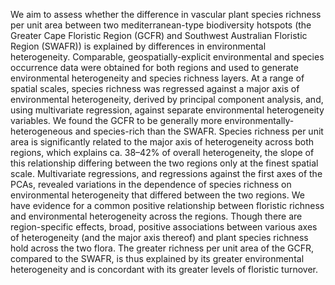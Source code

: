 We aim to assess whether the difference in vascular plant species richness per unit area between two mediterranean-type biodiversity hotspots (the Greater Cape Floristic Region (GCFR) and Southwest Australian Floristic Region (SWAFR)) is explained by differences in environmental heterogeneity. Comparable, geospatially-explicit environmental and species occurrence data were obtained for both regions and used to generate environmental heterogeneity and species richness layers. At a range of spatial scales, species richness was regressed against a major axis of environmental heterogeneity, derived by principal component analysis, and, using multivariate regression, against separate environmental heterogeneity variables. We found the GCFR to be generally more environmentally-heterogeneous and species-rich than the SWAFR. Species richness per unit area is significantly related to the major axis of heterogeneity across both regions, which explains ca. 38–42% of overall heterogeneity, the slope of this relationship differing between the two regions only at the finest spatial scale. Multivariate regressions, and regressions against the first axes of the PCAs, revealed variations in the dependence of species richness on environmental heterogeneity that differed between the two regions. We have evidence for a common positive relationship between floristic richness and environmental heterogeneity across the regions. Though there are region-specific effects, broad, positive associations between various axes of heterogeneity (and the major axis thereof) and plant species richness hold across the two flora. The greater richness per unit area of the GCFR, compared to the SWAFR, is thus explained by its greater environmental heterogeneity and is concordant with its greater levels of floristic turnover.
